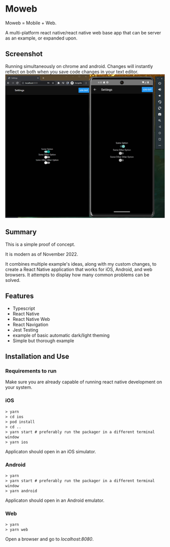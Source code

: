# Moweb

Moweb = Mobile + Web.

A multi-platform react native/react native web base app that can be server as an example, or expanded upon.

## Screenshot

Running simultaneously on chrome and android. Changes will instantly reflect on both when you save code changes in your text editor.
![Moweb Settings Screen on Chrome and on Android](MowebSettings.PNG)

## Summary

This is a simple proof of concept.

It is modern as of November 2022.

It combines multiple example's ideas, along with my custom changes, to create a React Native application that works for iOS, Android, and web browsers. It attempts to display how many common problems can be solved.

## Features

- Typescript
- React Native
- React Native Web
- React Navigation
- Jest Testing
- example of basic automatic dark/light theming
- Simple but thorough example

## Installation and Use

### Requirements to run

Make sure you are already capable of running react native development on your system.

### iOS

```shell
> yarn
> cd ios
> pod install
> cd ..
> yarn start # preferably run the packager in a different terminal window
> yarn ios
```

Applicaton should open in an iOS simulator.

### Android

```shell
> yarn
> yarn start # preferably run the packager in a different terminal window
> yarn android
```

Applicaton should open in an Android emulator.

### Web

```shell
> yarn
> yarn web
```

Open a browser and go to _localhost:8080_.
